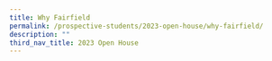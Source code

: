 ```yaml
---
title: Why Fairfield
permalink: /prospective-students/2023-open-house/why-fairfield/
description: ""
third_nav_title: 2023 Open House
---
```

